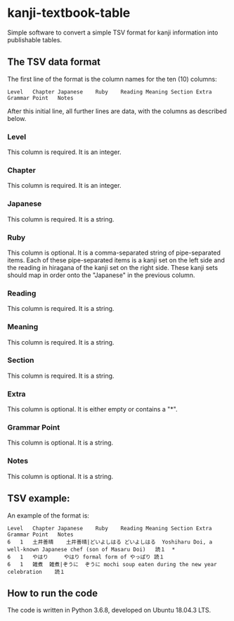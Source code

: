# kanji-textbook-table

Simple software to convert a simple TSV format for kanji information into publishable tables.


## The TSV data format

The first line of the format is the column names for the ten (10) columns:

```tsv
Level	Chapter	Japanese	Ruby	Reading	Meaning	Section	Extra	Grammar Point	Notes
```

After this initial line, all further lines are data, with the columns as described below.

### Level

This column is required. It is an integer.

### Chapter

This column is required. It is an integer.

### Japanese

This column is required. It is a string.

### Ruby

This column is optional. It is a comma-separated string of
pipe-separated items. Each of these pipe-separated items is a kanji
set on the left side and the reading in hiragana of the kanji set on
the right side. These kanji sets should map in order onto the
"Japanese" in the previous column.

### Reading

This column is required. It is a string.

### Meaning

This column is required. It is a string.

### Section

This column is required. It is a string.

### Extra

This column is optional. It is either empty or contains a "*".

### Grammar Point

This column is optional. It is a string.

### Notes

This column is optional. It is a string.

## TSV example:

An example of the format is:

```tsv
Level	Chapter	Japanese	Ruby	Reading	Meaning	Section	Extra	Grammar Point	Notes
6	1	土井善晴	土井善晴|どいよしはる	どいよしはる	Yoshiharu Doi, a well-known Japanese chef (son of Masaru Doi)	読１	*
6	1	やはり		やはり	formal form of やっぱり	読１
6	1	雑煮	雑煮|ぞうに	ぞうに	mochi soup eaten during the new year celebration	読１
```

## How to run the code

The code is written in Python 3.6.8, developed on Ubuntu 18.04.3 LTS.
